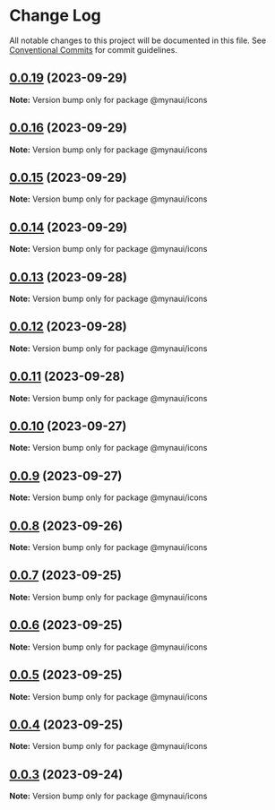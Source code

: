 # Change Log

All notable changes to this project will be documented in this file.
See [Conventional Commits](https://conventionalcommits.org) for commit guidelines.

## [0.0.19](https://github.com/praveenjuge/mynaui-icons/compare/v0.0.18...v0.0.19) (2023-09-29)

**Note:** Version bump only for package @mynaui/icons





## [0.0.16](https://github.com/praveenjuge/mynaui-icons/compare/v0.0.15...v0.0.16) (2023-09-29)

**Note:** Version bump only for package @mynaui/icons





## [0.0.15](https://github.com/praveenjuge/mynaui-icons/compare/v0.0.14...v0.0.15) (2023-09-29)

**Note:** Version bump only for package @mynaui/icons





## [0.0.14](https://github.com/praveenjuge/mynaui-icons/compare/v0.0.13...v0.0.14) (2023-09-29)

**Note:** Version bump only for package @mynaui/icons





## [0.0.13](https://github.com/praveenjuge/mynaui-icons/compare/v0.0.12...v0.0.13) (2023-09-28)

**Note:** Version bump only for package @mynaui/icons





## [0.0.12](https://github.com/praveenjuge/mynaui-icons/compare/v0.0.11...v0.0.12) (2023-09-28)

**Note:** Version bump only for package @mynaui/icons





## [0.0.11](https://github.com/praveenjuge/mynaui-icons/compare/v0.0.10...v0.0.11) (2023-09-28)

**Note:** Version bump only for package @mynaui/icons





## [0.0.10](https://github.com/praveenjuge/mynaui-icons/compare/v0.0.9...v0.0.10) (2023-09-27)

**Note:** Version bump only for package @mynaui/icons





## [0.0.9](https://github.com/praveenjuge/mynaui-icons/compare/v0.0.8...v0.0.9) (2023-09-27)

**Note:** Version bump only for package @mynaui/icons





## [0.0.8](https://github.com/praveenjuge/mynaui-icons/compare/v0.0.7...v0.0.8) (2023-09-26)

**Note:** Version bump only for package @mynaui/icons





## [0.0.7](https://github.com/praveenjuge/mynaui-icons/compare/v0.0.6...v0.0.7) (2023-09-25)

**Note:** Version bump only for package @mynaui/icons





## [0.0.6](https://github.com/praveenjuge/mynaui-icons/compare/v0.0.5...v0.0.6) (2023-09-25)

**Note:** Version bump only for package @mynaui/icons





## [0.0.5](https://github.com/praveenjuge/mynaui-icons/compare/v0.0.4...v0.0.5) (2023-09-25)

**Note:** Version bump only for package @mynaui/icons





## [0.0.4](https://github.com/praveenjuge/mynaui-icons/compare/v0.0.3...v0.0.4) (2023-09-25)

**Note:** Version bump only for package @mynaui/icons





## [0.0.3](https://github.com/praveenjuge/mynaui-icons/compare/v0.0.2...v0.0.3) (2023-09-24)

**Note:** Version bump only for package @mynaui/icons
